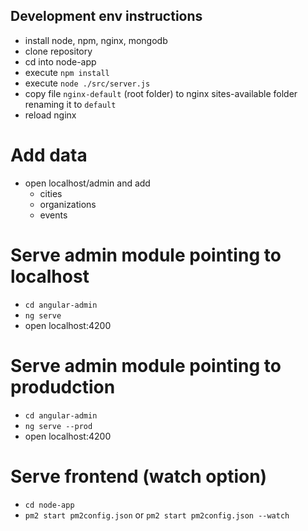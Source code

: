 ## Development env instructions
- install node, npm, nginx, mongodb
- clone repository
- cd into node-app
- execute `npm install`
- execute `node ./src/server.js`
- copy file `nginx-default` (root folder) to nginx sites-available folder renaming it to `default`
- reload nginx

# Add data
- open localhost/admin and add 
    - cities
    - organizations
    - events

# Serve admin module pointing to localhost
- `cd angular-admin`
- `ng serve`
- open localhost:4200

# Serve admin module pointing to produdction
- `cd angular-admin`
- `ng serve --prod`
- open localhost:4200

# Serve frontend (watch option)
- `cd node-app`
- `pm2 start pm2config.json` or `pm2 start pm2config.json --watch`
